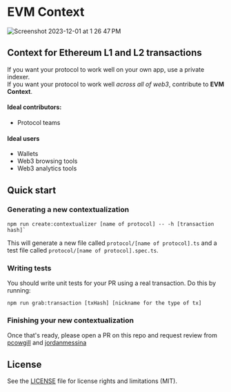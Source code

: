 # EVM Context
![Screenshot 2023-12-01 at 1 26 47 PM](https://github.com/waterfall-mkt/curta-write-ups/assets/26611339/d8e17298-c339-43f8-a0e8-52e91caaa5e8)



## Context for Ethereum L1 and L2 transactions

If you want your protocol to work well on your own app, use a private indexer.<br/> 
If you want your protocol to work well _across all of web3_, contribute to **EVM Context**.

#### Ideal contributors:
- Protocol teams

#### Ideal users

- Wallets
- Web3 browsing tools
- Web3 analytics tools

## Quick start

### Generating a new contextualization
 ```
 npm run create:contextualizer [name of protocol] -- -h [transaction hash]`
 ```
This will generate a new file called `protocol/[name of protocol].ts` and a test file called `protocol/[name of protocol].spec.ts`.


### Writing tests

You should write unit tests for your PR using a real transaction. Do this by running:
```
npm run grab:transaction [txHash] [nickname for the type of tx]
``````

### Finishing your new contextualization

Once that's ready, please open a PR on this repo and request review from [pcowgill](https://github.com/pcowgill) and [jordanmessina](https://github.com/jordanmessina)

## License

See the [LICENSE](LICENSE.md) file for license rights and limitations (MIT).
